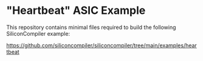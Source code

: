 # "Heartbeat" ASIC Example

This repository contains minimal files required to build the following SiliconCompiler example:

https://github.com/siliconcompiler/siliconcompiler/tree/main/examples/heartbeat
